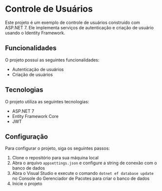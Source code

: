 # Controle de Usuários

Este projeto é um exemplo de controle de usuários construído com ASP.NET 7. Ele implementa serviços de autenticação e criação de usuário usando o Identity Framework.

## Funcionalidades

O projeto possui as seguintes funcionalidades:

- Autenticação de usuários
- Criação de usuários

## Tecnologias

O projeto utiliza as seguintes tecnologias:

- ASP.NET 7
- Entity Framework Core
- JWT

## Configuração

Para configurar o projeto, siga os seguintes passos:

1. Clone o repositório para sua máquina local
2. Abra o arquivo `appsettings.json` e configure a string de conexão com o banco de dados
3. Abra o Visual Studio e execute o comando `dotnet ef database update` no Console do Gerenciador de Pacotes para criar o banco de dados
4. Inicie o projeto
